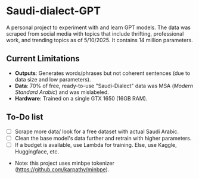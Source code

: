 # Saudi-dialect-GPT
A personal project to experiment with and learn GPT models.
The data was scraped from social media with topics that include thrifting, professional work, and trending topics as of 5/10/2025. 
It contains 14 million parameters.

## Current Limitations  
- **Outputs**: Generates words/phrases but not coherent sentences (due to data size and low parameters).  
- **Data**: 70% of free, ready-to-use "Saudi-Dialect" data was MSA (*Modern Standard Arabic*) and was mislabeled. 
- **Hardware**: Trained on a single GTX 1650 (16GB RAM).  

## To-Do list
- [ ] Scrape more data/ look for a free dataset with actual Saudi Arabic.
- [ ] Clean the base model's data further and retrain with higher parameters.
- [ ] If a budget is available, use Lambda for training. Else, use Kaggle, Huggingface, etc.

- Note: this project uses minbpe tokenizer (https://github.com/karpathy/minbpe).
